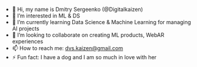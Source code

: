 - 👋 Hi, my name is Dmitry Sergeenko (@Digitalkaizen)
- 👀 I’m interested in ML & DS 
- 🌱 I’m currently learning Data Science & Machine Learning for managing AI projects
- 💞️ I’m looking to collaborate on creating ML products, WebAR experiences
- 📫 How to reach me: dvs.kaizen@gmail.com
- ⚡ Fun fact: I have a dog and I am so much in love with her 
